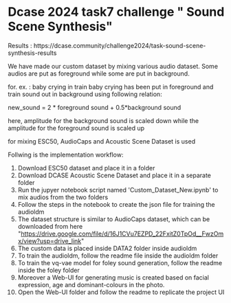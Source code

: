 <h1> Dcase 2024 task7 challenge " Sound Scene Synthesis" 
</h1>
Results :  https://dcase.community/challenge2024/task-sound-scene-synthesis-results

We have made our custom dataset by mixing various audio dataset. Some audios are put as foreground while some are put in background.

for. ex. : baby crying in train
baby crying has been put in foreground and train sound out in background 
using following relation:

new_sound = 2 * foreground sound + 0.5*background sound 

here, amplitude for the background sound is scaled down while the amplitude for the foreground sound is scaled up

for mixing ESC50, AudioCaps and Acoustic Scene Dataset is used

Follwing is the implementation workflow:

1) Download ESC50 dataset and place it in a folder
2) Download DCASE Acoustic Scene Dataset and place it in a separate folder
3) Run the jupyer notebook script named 'Custom_Dataset_New.ipynb' to mix audios from the two folders
4) Follow the steps in the notebook to create the json file for training the audioldm
5) The dataset structure is similar to AudioCaps dataset, which can be downloaded from here "https://drive.google.com/file/d/16J1CVu7EZPD_22FxitZ0TpOd__FwzOmx/view?usp=drive_link"
6) The custom data is placed inside DATA2 folder inside audioldm
7) To train the audioldm, follow the readme file inside the audioldm folder
8) To train the vq-vae model for foley sound generation, follow the readme inside the foley folder
9) Moreover a Web-UI for generating music is created based on facial expression, age and dominant-colours in the photo. 
10) Open the Web-UI folder and follow the readme to replicate the project UI
